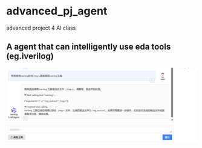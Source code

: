 # advanced_pj_agent
advanced project 4 AI class
## A agent that can intelligently use eda tools (eg.iverilog)
![alt text](image.png)
